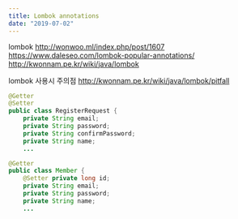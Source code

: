 ```yaml
---
title: Lombok annotations
date: "2019-07-02"
---
```


lombok
http://wonwoo.ml/index.php/post/1607
https://www.daleseo.com/lombok-popular-annotations/
http://kwonnam.pe.kr/wiki/java/lombok

lombok 사용시 주의점
http://kwonnam.pe.kr/wiki/java/lombok/pitfall

```java
@Getter
@Setter
public class RegisterRequest {
	private String email;
	private String password;
	private String confirmPassword;
	private String name;
    ...
```

```java
@Getter
public class Member {
	@Setter private long id;
	private String email;
	private String password;
	private String name;
    ...
```
